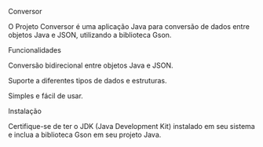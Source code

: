 Conversor


O Projeto Conversor é uma aplicação Java para conversão de dados entre objetos Java e JSON, utilizando a biblioteca Gson.

Funcionalidades

Conversão bidirecional entre objetos Java e JSON.

Suporte a diferentes tipos de dados e estruturas.

Simples e fácil de usar.

Instalação


Certifique-se de ter o JDK (Java Development Kit) instalado em seu sistema e inclua a biblioteca Gson em seu projeto Java.
